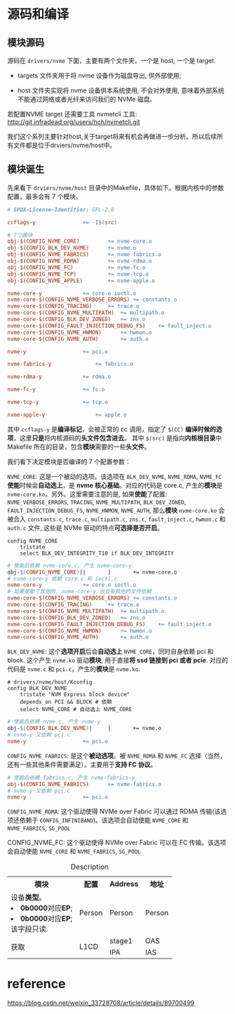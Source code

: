 
# 源码和编译

## 模块源码

源码在 `drivers/nvme` 下面，主要有两个文件夹，一个是 host, 一个是 target.

* targets 文件夹用于将 nvme 设备作为磁盘导出, 供外部使用;

* host 文件夹实现将 nvme 设备供本系统使用, 不会对外使用, 意味着外部系统不能通过网络或者光纤来访问我们的 NVMe 磁盘。

若配置NVME target 还需要工具 nvmetcli 工具: http://git.infradead.org/users/hch/nvmetcli.git

我们这个系列主要针对host,关于target将来有机会再做进一步分析。所以后续所有文件都是位于drviers/nvme/host中。

## 模块诞生

先来看下 `drviers/nvme/host` 目录中的Makefile，具体如下。根据内核中的参数配置，最多会有 7 个模块。

```makefile
# SPDX-License-Identifier: GPL-2.0

ccflags-y				+= -I$(src)

# 7个模块
obj-$(CONFIG_NVME_CORE)			+= nvme-core.o
obj-$(CONFIG_BLK_DEV_NVME)		+= nvme.o
obj-$(CONFIG_NVME_FABRICS)		+= nvme-fabrics.o
obj-$(CONFIG_NVME_RDMA)			+= nvme-rdma.o
obj-$(CONFIG_NVME_FC)			+= nvme-fc.o
obj-$(CONFIG_NVME_TCP)			+= nvme-tcp.o
obj-$(CONFIG_NVME_APPLE)		+= nvme-apple.o

nvme-core-y				+= core.o ioctl.o
nvme-core-$(CONFIG_NVME_VERBOSE_ERRORS)	+= constants.o
nvme-core-$(CONFIG_TRACING)		+= trace.o
nvme-core-$(CONFIG_NVME_MULTIPATH)	+= multipath.o
nvme-core-$(CONFIG_BLK_DEV_ZONED)	+= zns.o
nvme-core-$(CONFIG_FAULT_INJECTION_DEBUG_FS)	+= fault_inject.o
nvme-core-$(CONFIG_NVME_HWMON)		+= hwmon.o
nvme-core-$(CONFIG_NVME_AUTH)		+= auth.o

nvme-y					+= pci.o

nvme-fabrics-y				+= fabrics.o

nvme-rdma-y				+= rdma.o

nvme-fc-y				+= fc.o

nvme-tcp-y				+= tcp.o

nvme-apple-y				+= apple.o
```

其中 `ccflags-y` 是**编译标记**，会被正常的 cc 调用，指定了 `$(CC)` **编译时候的选项**，这里**只是**将内核源码的**头文件包含进去**。 其中 `$(src)` 是指向**内核根目录**中 Makefile 所在的目录，包含**模块**需要的一些**头文件**。

我们看下决定模块是否编译的 7 个配置参数：

`NVME_CORE`: 这是一个被动的选项。该选项在 `BLK_DEV_NVME`, `NVME_RDMA`, `NVME_FC` **使能**时候会**自动选上**，是 **nvme 核心基础**。对应的代码是 core.c, 产生的**模块**是 `nvme-core.ko`。另外。这里需要注意的是, 如果**使能**了配置: `NVME_VERBOSE_ERRORS`, `TRACING`, `NVME_MULTIPATH`, `BLK_DEV_ZONED`, `FAULT_INJECTION_DEBUG_FS`, `NVME_HWMON`, `NVME_AUTH`, 那么**模块** `nvme-core.ko` 会被合入 `constants.c`, `trace.c`, `multipath.c`, `zns.c`, `fault_inject.c`, `hwmon.c` 和 `auth.c` 文件, 这些是 NVMe 驱动的特点**可选择是否开启**。

```
config NVME_CORE
	tristate
	select BLK_DEV_INTEGRITY_T10 if BLK_DEV_INTEGRITY
```

```makefile
# 使能后依赖 nvme-core.c, 产生 nvme-core-y
obj-$(CONFIG_NVME_CORE)||       |       += nvme-core.o
# nvme-core-y 依赖 core.c 和 ioctl.c
nvme-core-y				+= core.o ioctl.o
# 如果使能了其他的, nvme-core-y 也会有其他的文件依赖
nvme-core-$(CONFIG_NVME_VERBOSE_ERRORS)	+= constants.o
nvme-core-$(CONFIG_TRACING)		+= trace.o
nvme-core-$(CONFIG_NVME_MULTIPATH)	+= multipath.o
nvme-core-$(CONFIG_BLK_DEV_ZONED)	+= zns.o
nvme-core-$(CONFIG_FAULT_INJECTION_DEBUG_FS)	+= fault_inject.o
nvme-core-$(CONFIG_NVME_HWMON)		+= hwmon.o
nvme-core-$(CONFIG_NVME_AUTH)		+= auth.o
```

`BLK_DEV_NVME`: 这个**选项开启**后会**自动选上** `NVME_CORE`，同时自身依赖 pci 和 block. 这个产生 `nvme.ko` 驱动**模块**, 用于直接**将 ssd 链接到 pci 或者 pcie**. 对应的代码是 `nvme.c` 和 `pci.c`，产生的**模块**是 `nvme.ko`.

```kconfig
# drivers/nvme/host/Kconfig
config BLK_DEV_NVME
	tristate "NVM Express block device"
	depends on PCI && BLOCK # 依赖
	select NVME_CORE # 自动选上 NVME_CORE
```

```makefile
# 使能后依赖 nvme.c, 产生 nvme-y
obj-$(CONFIG_BLK_DEV_NVME)|     |       += nvme.o
# nvme-y 又依赖 pci.c
nvme-y					+= pci.o
```

`CONFIG_NVME_FABRICS`: 是这个**被动选项**。被 `NVME_RDMA` 和 `NVME_FC` 选择（当然，还有一些其他条件需要满足）。主要用于**支持 FC 协议**。

```makefile
# 使能后依赖 fabrics.c, 产生 nvme-fabrics-y
obj-$(CONFIG_NVME_FABRICS)		+= nvme-fabrics.o
# nvme-y 又依赖 pci.c
nvme-y					+= pci.o
```

`CONFIG_NVME_RDMA`: 这个驱动使得 NVMe over Fabric 可以通过 RDMA 传输(该选项还依赖于 `CONFIG_INFINIBAND`)。该选项会自动使能 `NVME_CORE` 和 `NVME_FABRICS`, `SG_POOL`



CONFIG_NVME_FC: 这个驱动使得 NVMe over Fabric 可以在 FC 传输。该选项会自动使能 `NVME_CORE` 和 `NVME_FABRICS`, `SG_POOL`

<table style="width:100%">
<caption>Description</caption>
  <tr>
    <th>
    模块
    </th>
    <th>
    配置
    </th>
    <th>
    Address
    </th>
    <th>
    地址
    </th>
  </tr>
  <tr>
    <td>
    设备<b>类型</b>。<br>
    <li><b>0b0000</b>对应<b>EP</b>;</li>
    <li><b>0b0000</b>对应<b>EP</b>;</li>
    该字段只读.
    </td>
    <td>
    Person
    </td>
    <td>
    Person
    </td>
    <td>
    Person
    </td>
  </tr>
  <tr>
    <td rowspan="2">
    获取
    </td>
    <td rowspan="2">
    L1CD
    </td>
    <td>
    stage1
    </td>
    <td>
    OAS
    </td>
  </tr>
  <tr>
    <td>
    IPA
    </td>
    <td>
    IAS
    </td>
  </tr>
</table>

# reference

https://blog.csdn.net/weixin_33728708/article/details/89700499